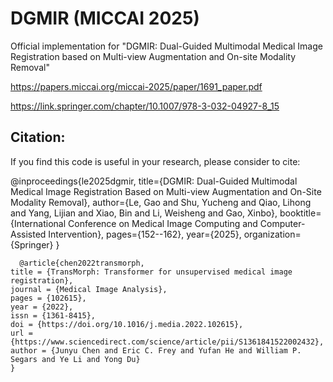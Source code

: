 # DGMIR (MICCAI 2025)
Official implementation for "DGMIR: Dual-Guided Multimodal Medical Image Registration based on Multi-view Augmentation and On-site Modality Removal" 

https://papers.miccai.org/miccai-2025/paper/1691_paper.pdf

https://link.springer.com/chapter/10.1007/978-3-032-04927-8_15

## Citation:

If you find this code is useful in your research, please consider to cite:

  @inproceedings{le2025dgmir,
  title={DGMIR: Dual-Guided Multimodal Medical Image Registration Based on Multi-view Augmentation and On-Site Modality Removal},
  author={Le, Gao and Shu, Yucheng and Qiao, Lihong and Yang, Lijian and Xiao, Bin and Li, Weisheng and Gao, Xinbo},
  booktitle={International Conference on Medical Image Computing and Computer-Assisted Intervention},
  pages={152--162},
  year={2025},
  organization={Springer}
  }

      @article{chen2022transmorph,
    title = {TransMorph: Transformer for unsupervised medical image registration},
    journal = {Medical Image Analysis},
    pages = {102615},
    year = {2022},
    issn = {1361-8415},
    doi = {https://doi.org/10.1016/j.media.2022.102615},
    url = {https://www.sciencedirect.com/science/article/pii/S1361841522002432},
    author = {Junyu Chen and Eric C. Frey and Yufan He and William P. Segars and Ye Li and Yong Du}
    }
    
